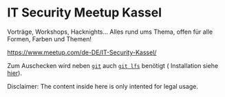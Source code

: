 # IT Security Meetup Kassel

Vorträge, Workshops, Hacknights... Alles rund ums Thema, offen für alle Formen, Farben und Themen!

https://www.meetup.com/de-DE/IT-Security-Kassel/

Zum Auschecken wird neben [`git`](https://git-scm.com/) auch [`git lfs`](https://git-lfs.github.com/) benötigt ( Installation siehe [hier](https://github.com/git-lfs/git-lfs/wiki/Installation)).

Disclaimer: The content inside here is only intented for legal usage.
